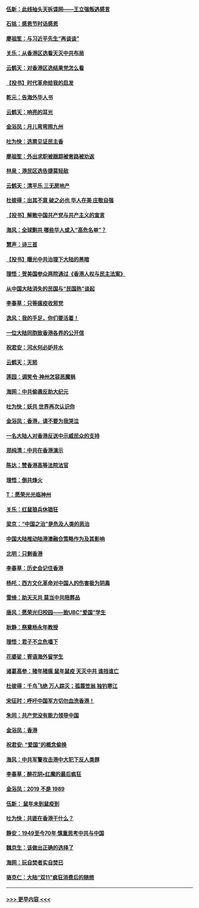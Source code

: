 #### [伍新：此线抽头天拆谍网——王立强叛逃感言](../pages/nsc993/n11687981.md?t=11290733) 
#### [石铭：感恩节时话感恩](../pages/nsc993/n11687568.md?t=11290733) 
#### [廖祖笙：与习近平先生“再谈谈”](../pages/nsc993/n11687005.md?t=11290733) 
#### [关乐：从香港区选看天灭中共布局](../pages/nsc993/n11686647.md?t=11290733) 
#### [云鹤天：对香港区选结果党怎么看](../pages/nsc993/n11686216.md?t=11290733) 
#### [【投书】时代革命给我的启发](../pages/nsc993/n11684287.md?t=11290733) 
#### [乾元：告海外华人书](../pages/nsc993/n11684044.md?t=11290733) 
#### [云鹤天：响亮的耳光](../pages/nsc993/n11684254.md?t=11290733) 
#### [金浴凤：月儿弯弯照九州](../pages/nsc993/n11684231.md?t=11290733) 
#### [吐为快：选票见证民主香](../pages/nsc993/n11684206.md?t=11290733) 
#### [廖祖笙：外出求职被跟踪被套路被劝返](../pages/nsc993/n11683874.md?t=11290733) 
#### [林泉：港民区选告捷莫轻敌](../pages/nsc993/n11683930.md?t=11290733) 
#### [云鹤天：清平乐 三无房地产](../pages/nsc993/n11681521.md?t=11290733) 
#### [杜彼得：出其不意 破之必也 华人在美 庄敬自强](../pages/nsc993/n11679554.md?t=11290733) 
#### [【投书】解散中国共产党与共产主义的宣言](../pages/nsc993/n11679177.md?t=11290733) 
#### [海风：全球剿共 哪些华人或入“高危名单”？](../pages/nsc993/n11678617.md?t=11290733) 
#### [慧声：诗三首](../pages/nsc993/n11678848.md?t=11290733) 
#### [【投书】曝光中共治理下大陆的黑暗](../pages/nsc993/n11678674.md?t=11290733) 
#### [理悟：贺美国参众两院通过《香港人权与民主法案》](../pages/nsc993/n11678104.md?t=11290733) 
#### [从中国大陆消失的民国与“民国热”谈起](../pages/nsc993/n11678075.md?t=11290733) 
#### [李春草：只等瘟疫收邪党](../pages/nsc993/n11677308.md?t=11290733) 
#### [逸风：我的手足，你们要活着！](../pages/nsc993/n11676352.md?t=11290733) 
#### [一位大陆同胞致香港各界的公开信](../pages/nsc993/n11675761.md?t=11290733) 
#### [祝君安：河水何必妒井水](../pages/nsc993/n11675746.md?t=11290733) 
#### [云鹤天：天怒](../pages/nsc993/n11675718.md?t=11290733) 
#### [莲园：调笑令‧神州怎容恶魔祸](../pages/nsc993/n11675648.md?t=11290733) 
#### [海网：中共偷袭反助大纪元](../pages/nsc993/n11673515.md?t=11290733) 
#### [吐为快：妖共 世界再次认识你](../pages/nsc993/n11673506.md?t=11290733) 
#### [金浴凤：香港，请不要为我哭泣](../pages/nsc993/n11673248.md?t=11290733) 
#### [一名大陆人对香港反送中示威民众的支持](../pages/nsc993/n11672615.md?t=11290733) 
#### [郑纯清：中共在香港演示](../pages/nsc993/n11670539.md?t=11290733) 
#### [陈达：赞香港高等法院法官](../pages/nsc993/n11669542.md?t=11290733) 
#### [理悟：倒共烽火](../pages/nsc993/n11668844.md?t=11290733) 
#### [T：愿荣光光临神州](../pages/nsc993/n11668421.md?t=11290733) 
#### [关乐：红鼠狼兵休猖狂](../pages/nsc993/n11668378.md?t=11290733) 
#### [梁京：“中国之治”是危及人类的恶治](../pages/nsc993/n11668328.md?t=11290733) 
#### [中国大陆推动陆港澳融合策略作为及其影响](../pages/nsc993/n11668157.md?t=11290733) 
#### [北明：只剩香港](../pages/nsc993/n11668002.md?t=11290733) 
#### [李春草：历史会记住香港](../pages/nsc993/n11667927.md?t=11290733) 
#### [杨吒：西方文化革命对中国人的伤害极为阴毒](../pages/nsc993/n11664521.md?t=11290733) 
#### [雪绮：助天灭共 莫当中共陪葬品](../pages/nsc993/n11662650.md?t=11290733) 
#### [唐风：愿荣光归校园——致UBC“爱国”学生](../pages/nsc993/n11662194.md?t=11290733) 
#### [耿静：祭奠杨永年教授](../pages/nsc993/n11662514.md?t=11290733) 
#### [理悟：君子不立危墙下](../pages/nsc993/n11662172.md?t=11290733) 
#### [花婆娑：寄语海外留学生](../pages/nsc993/n11662121.md?t=11290733) 
#### [诸葛高参：猪年猪瘟 鼠年鼠疫 天灭中共 谁挡谁亡](../pages/nsc993/n11661980.md?t=11290733) 
#### [杜彼得：千鸟飞绝 万人踪灭；孤蓑笠翁 独钓寒江](../pages/nsc993/n11661170.md?t=11290733) 
#### [宋征时：呼吁中国军方切勿血洗香港！](../pages/nsc993/n11415318.md?t=11290733) 
#### [朱同：共产党没有能力领导中国](../pages/nsc993/n11660421.md?t=11290733) 
#### [金浴凤：香港](../pages/nsc993/n11660419.md?t=11290733) 
#### [祝君安: “爱国”的概念偷换](../pages/nsc993/n11659706.md?t=11290733) 
#### [海风：中共军警攻击港中大犯下反人类罪](../pages/nsc993/n11659632.md?t=11290733) 
#### [李春草：醉花阴•红魔的最后疯狂](../pages/nsc993/n11659287.md?t=11290733) 
#### [金浴凤：2019 不是 1989](../pages/nsc993/n11657663.md?t=11290733) 
#### [伍新： 鼠年未到鼠疫到](../pages/nsc993/n11655098.md?t=11290733) 
#### [吐为快：共匪在香港干什么？](../pages/nsc993/n11654891.md?t=11290733) 
#### [静安：1949至今70年 慎重思考中共与中国](../pages/nsc993/n11651244.md?t=11290733) 
#### [魏京生：该做出正确的选择了](../pages/nsc993/n11653084.md?t=11290733) 
#### [海网：玩自焚者实自焚已](../pages/nsc993/n11652423.md?t=11290733) 
#### [骆克仁：大陆“双11”疯狂消费后的随想](../pages/nsc993/n11652305.md?t=11290733) 

----
#### [ >>> 更早内容 <<< ](../indexes/nsc993-earlier.md)

